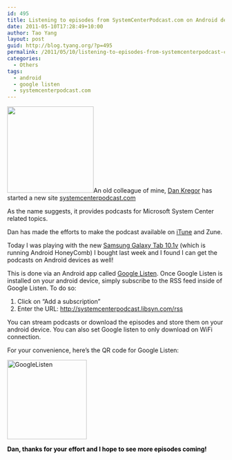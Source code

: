 ```yaml
---
id: 495
title: Listening to episodes from SystemCenterPodcast.com on Android devices
date: 2011-05-10T17:28:49+10:00
author: Tao Yang
layout: post
guid: http://blog.tyang.org/?p=495
permalink: /2011/05/10/listening-to-episodes-from-systemcenterpodcast-com-on-android-devices/
categories:
  - Others
tags:
  - android
  - google listen
  - systemcenterpodcast.com
---
```

<a href="http://blog.tyang.org/wp-content/uploads/2011/05/systemcenterpodcast.png"><img class="alignleft size-full wp-image-496" title="systemcenterpodcast" src="http://blog.tyang.org/wp-content/uploads/2011/05/systemcenterpodcast.png" alt="" width="200" height="200" /></a>An old colleague of mine, <a href="http://opsm.gr/">Dan Kregor</a> has started a new site <a href="http://systemcenterpodcast.com/">systemcenterpodcast.com</a>

As the name suggests, it provides podcasts for Microsoft System Center related topics.

Dan has made the efforts to make the podcast available on <a href="http://itunes.apple.com/au/podcast/system-center-podcast/">iTune</a> and Zune.

Today I was playing with the new <a href="http://www.vodafone.com.au/personal/android/tablets/samsung-galaxy-tab-10-1v/index.htm">Samsung Galaxy Tab 10.1v</a> (which is running Android HoneyComb) I bought last week and I found I can get the podcasts on Android devices as well!

This is done via an Android app called <a href="http://listen.googlelabs.com/">Google Listen</a>. Once Google Listen is installed on your android device, simply subscribe to the RSS feed inside of Google Listen. To do so:
<ol>
	<li>Click on “Add a subscription”</li>
	<li>Enter the URL: <a href="http://systemcenterpodcast.libsyn.com/rss">http://systemcenterpodcast.libsyn.com/rss</a></li>
</ol>
You can stream podcasts or download the episodes and store them on your android device. You can also set Google listen to only download on WiFi connection.

For your convenience, here’s the QR code for Google Listen:

<a href="http://blog.tyang.org/wp-content/uploads/2011/05/GoogleListen.png"><img style="background-image: none; padding-left: 0px; padding-right: 0px; display: inline; padding-top: 0px; border: 0px;" title="GoogleListen" src="http://blog.tyang.org/wp-content/uploads/2011/05/GoogleListen_thumb.png" border="0" alt="GoogleListen" width="184" height="184" /></a>

<span style="color: #000000;"><strong>Dan, thanks for your effort and I hope to see more episodes coming!</strong></span>